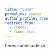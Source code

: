 ```yaml
---
title: "Code"
permalink: /code/
author_profile: true
redirect_from: 
  - /code/
  - /code.html
---
```

heres some code sir
